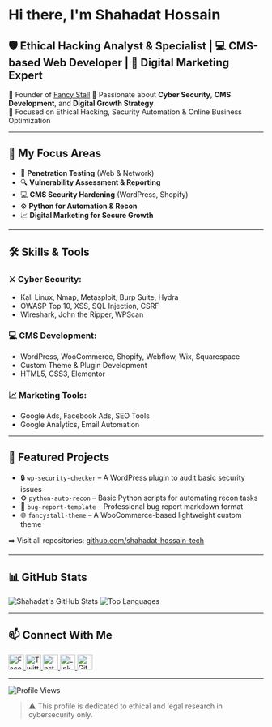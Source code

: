 # Hi there, I'm Shahadat Hossain

## 🛡️ Ethical Hacking Analyst & Specialist | 💻 CMS-based Web Developer | 📢 Digital Marketing Expert

🎯 Founder of [Fancy Stall](https://fancystall.com)
💼 Passionate about **Cyber Security**, **CMS Development**, and **Digital Growth Strategy**  
🧠 Focused on Ethical Hacking, Security Automation & Online Business Optimization

---

## 🔐 My Focus Areas

- 🎯 **Penetration Testing** (Web & Network)
- 🔍 **Vulnerability Assessment & Reporting**
- 💻 **CMS Security Hardening** (WordPress, Shopify)
- ⚙️ **Python for Automation & Recon**
- 📈 **Digital Marketing for Secure Growth**

---

## 🛠 Skills & Tools

### ⚔️ Cyber Security:
- Kali Linux, Nmap, Metasploit, Burp Suite, Hydra
- OWASP Top 10, XSS, SQL Injection, CSRF
- Wireshark, John the Ripper, WPScan

### 💻 CMS Development:
- WordPress, WooCommerce, Shopify, Webflow, Wix, Squarespace
- Custom Theme & Plugin Development
- HTML5, CSS3, Elementor

### 📈 Marketing Tools:
- Google Ads, Facebook Ads, SEO Tools
- Google Analytics, Email Automation

---

## 📌 Featured Projects

- 🔒 `wp-security-checker` – A WordPress plugin to audit basic security issues
- ⚙️ `python-auto-recon` – Basic Python scripts for automating recon tasks
- 🧪 `bug-report-template` – Professional bug report markdown format
- 🌐 `fancystall-theme` – A WooCommerce-based lightweight custom theme

➡️ Visit all repositories: [github.com/shahadat-hossain-tech](https://github.com/shahadat-hossain-tech)

---

## 📊 GitHub Stats

![Shahadat's GitHub Stats](https://github-readme-stats.vercel.app/api?username=shahadat-hossain-tech&show_icons=true&theme=tokyonight)
![Top Languages](https://github-readme-stats.vercel.app/api/top-langs/?username=shahadat-hossain-tech&layout=compact&theme=tokyonight)

---

## 📫 Connect With Me

<p align="left">
  <a href="https://www.facebook.com/shahadathossain.bd" target="_blank" rel="noopener noreferrer">
    <img src="https://raw.githubusercontent.com/arturssmirnovs/arturssmirnovs/master/fb.png" alt="Facebook" width="30" style="max-width: 100%;">
  </a>
  <a href="https://twitter.com/shahadathossain" target="_blank" rel="nofollow">
    <img src="https://raw.githubusercontent.com/arturssmirnovs/arturssmirnovs/master/tw.png" alt="Twitter" width="30" style="max-width: 100%;">
  </a>
  <a href="https://www.instagram.com/shahadathossain" target="_blank" rel="nofollow">
    <img src="https://raw.githubusercontent.com/arturssmirnovs/arturssmirnovs/master/ig.png" alt="Instagram" width="30" style="max-width: 100%;">
  </a>
  <a href="https://www.linkedin.com/in/shahadat-hossain" target="_blank" rel="nofollow">
    <img src="https://raw.githubusercontent.com/arturssmirnovs/arturssmirnovs/master/in.png" alt="LinkedIn" width="30" style="max-width: 100%;">
  </a>
  <a href="https://github.com/shahadat-hossain-tech" target="_blank">
    <img src="https://raw.githubusercontent.com/arturssmirnovs/arturssmirnovs/master/git.png" alt="GitHub" width="30" style="max-width: 100%;">
  </a>
</p>


---

![Profile Views](https://komarev.com/ghpvc/?username=shahadat-hossain-tech&color=blue)

> ⚠️ This profile is dedicated to ethical and legal research in cybersecurity only.
